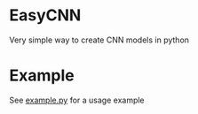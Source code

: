 # EasyCNN
Very simple way to create CNN models in python

# Example
See [example.py]([url](https://github.com/Johnny4251/EasyCNN/blob/main/example.py)https://github.com/Johnny4251/EasyCNN/blob/main/example.py) for a usage example

